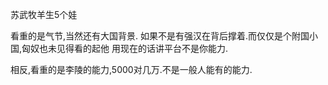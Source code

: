 苏武牧羊生5个娃

看重的是气节,当然还有大国背景.
如果不是有强汉在背后撑着.而仅仅是个附国小国,匈奴也未见得看的起他
用现在的话讲平台不是你能力.

相反,看重的是李陵的能力,5000对几万.不是一般人能有的能力.